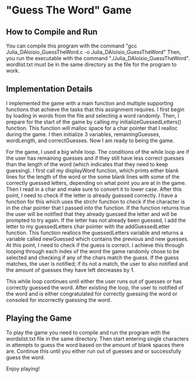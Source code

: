 # "Guess The Word" Game

## How to Compile and Run

You can compile this program with the command "gcc Julia_DAloisio_GuessTheWord.c -o Julia_DAloisio_GuessTheWord"
Then, you run the executable with the command "./Julia_DAloisio_GuessTheWord". wordlist.txt must be in the same directory as the file for the program to work. 

## Implementation Details

I implemented the game with a main function and multiple supporting functions that achieve the tasks that this assignment requires. I first begin by loading in words from the file and selecting a word randomly. Then, I prepare for the start of the game by calling my initializeGuessedLetters() function. This function will malloc space for a char pointer that I realloc during the game. I then initialize 3 variables, remainingGuesses, wordLength, and correctGuesses. Now I am ready to being the game.

For the game, I used a big while loop. The conditions of the while loop are if the user has remaining guesses and if they still have less correct guesses than the length of the word (which indicates that they need to keep guessing). I first call my displayWord function, which prints either blank lines for the length of the word or the some blank lines with some of the correctly guessed letters, depending on what point you are at in the game. Then I read in a char and make sure to convert it to lower case. After this point, I need to check if the letter is already guessed correctly. I have a function for this which uses the strchr function to check if the character is in the char pointer that I passed into the function. If the function returns true the user will be notified that they already guessed the letter and will be prompted to try again. If the letter has not already been guessed, I add the letter to my guessedLetters char pointer with the addGuessedLetter function. This function reallocs the guessedLetters variable and returns a variable called newGuessed which contains the previous and new guesses. At this point, I need to check if the guess is correct. I achieve this through looping through each index of the word the game randomly chose to be selected and checking if any of the chars match the guess. If the guess matches, the user is notified; if its not a match, the user to also notified and the amount of guesses they have left decreases by 1. 

This while loop continues until either the user runs out of guesses or has correctly guessed the word. After existing the loop, the user to notified of the word and is either congratulated for correctly guessing the word or consoled for incorrectly guessing the word.

## Playing the Game

To play the game you need to compile and run the program with the wordslist.txt file in the same directory. Then start entering single characters in attempts to guess the word based on the amount of blank spaces there are. Continue this until you either run out of guesses and or successfully guess the word. 

Enjoy playing!


